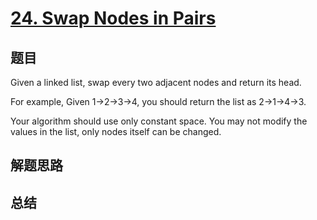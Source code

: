 # [24. Swap Nodes in Pairs](https://leetcode.com/problems/swap-nodes-in-pairs/)

## 题目
Given a linked list, swap every two adjacent nodes and return its head.

For example,
Given 1->2->3->4, you should return the list as 2->1->4->3.

Your algorithm should use only constant space. You may not modify the values in the list, only nodes itself can be changed.

## 解题思路


## 总结


